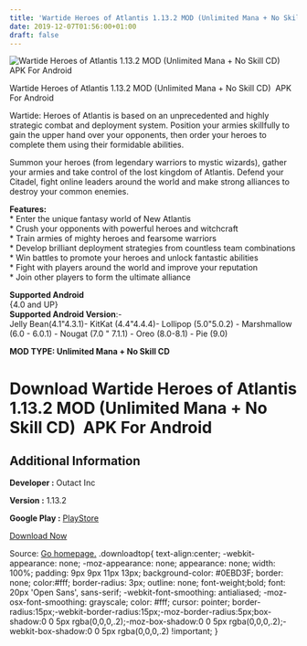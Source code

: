 ```yaml
---
title: 'Wartide Heroes of Atlantis 1.13.2 MOD (Unlimited Mana + No Skill CD)  APK For Android'
date: 2019-12-07T01:56:00+01:00
draft: false
---
```


![Wartide Heroes of Atlantis 1.13.2 MOD (Unlimited Mana + No Skill CD)  APK For Android](https://i1.wp.com/apkhome.net/wp-content/uploads/2019/11/Wartide-Heroes-of-Atlantis-2.png "Wartide Heroes of Atlantis 1.13.2 MOD (Unlimited Mana + No Skill CD)  APK For Android")

  

Wartide Heroes of Atlantis 1.13.2 MOD (Unlimited Mana + No Skill CD)  APK For Android

Wartide: Heroes of Atlantis is based on an unprecedented and highly strategic combat and deployment system. Position your armies skillfully to gain the upper hand over your opponents, then order your heroes to complete them using their formidable abilities.

Summon your heroes (from legendary warriors to mystic wizards), gather your armies and take control of the lost kingdom of Atlantis. Defend your Citadel, fight online leaders around the world and make strong alliances to destroy your common enemies.

**Features:**  
\* Enter the unique fantasy world of New Atlantis  
\* Crush your opponents with powerful heroes and witchcraft  
\* Train armies of mighty heroes and fearsome warriors  
\* Develop brilliant deployment strategies from countless team combinations  
\* Win battles to promote your heroes and unlock fantastic abilities  
\* Fight with players around the world and improve your reputation  
\* Join other players to form the ultimate alliance

**Supported Android**  
{4.0 and UP}  
**Supported Android Version**:-  
Jelly Bean(4.1"4.3.1)- KitKat (4.4"4.4.4)- Lollipop (5.0"5.0.2) - Marshmallow (6.0 - 6.0.1) - Nougat (7.0 " 7.1.1) - Oreo (8.0-8.1) - Pie (9.0)

**MOD TYPE: Unlimited Mana + No Skill CD**

Download Wartide Heroes of Atlantis 1.13.2 MOD (Unlimited Mana + No Skill CD)  APK For Android
===============================================================================================

Additional Information
----------------------

**Developer :** Outact Inc

**Version :** 1.13.2

**Google Play :** [PlayStore](https://play.google.com/store/apps/details?id=com.kongregate.mobile.wartide.google)

  

[Download Now](https://store4app.co/post/wartide-heroes-of-atlantis-1-13-2-mod-unlimited-mana-no-skill-cd-apk-for-android_1575043577)

  
Source: [Go homepage.](https://store4app.co/post/wartide-heroes-of-atlantis-1-13-2-mod-unlimited-mana-no-skill-cd-apk-for-android_1575043577) .downloadtop{ text-align:center; -webkit-appearance: none; -moz-appearance: none; appearance: none; width: 100%; padding: 9px 9px 11px 13px; background-color: #0EBD3F; border: none; color:#fff; border-radius: 3px; outline: none; font-weight;bold; font: 20px 'Open Sans', sans-serif; -webkit-font-smoothing: antialiased; -moz-osx-font-smoothing: grayscale; color: #fff; cursor: pointer; border-radius:15px;-webkit-border-radius:15px;-moz-border-radius:5px;box-shadow:0 0 5px rgba(0,0,0,.2);-moz-box-shadow:0 0 5px rgba(0,0,0,.2);-webkit-box-shadow:0 0 5px rgba(0,0,0,.2) !important; }